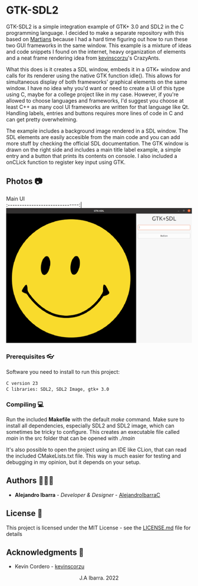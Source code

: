 # GTK-SDL2

GTK-SDL2 is a simple integration example of GTK+ 3.0 and SDL2 in the C programming language. I decided to make a separate repository with this based on [Martians](https://github.com/AlejandroIbarraC/Martians) because I had a hard time figuring out how to run these two GUI frameworks in the same window. This example is a mixture of ideas and code snippets I found on the internet, heavy organization of elements and a neat frame rendering idea from [kevinscorzu](https://github.com/kevinscorzu)'s CrazyAnts.

What this does is it creates a SDL window, embeds it in a GTK+ window and calls for its renderer using the native GTK function idle(). This allows for simultaneous display of both frameworks' graphical elements on the same window. I have no idea why you'd want or need to create a UI of this type using C, maybe for a college project like in my case. However, if you're allowed to choose languages and frameworks, I'd suggest you choose at least C++ as many cool UI frameworks are written for that language like Qt. Handling labels, entries and buttons requires more lines of code in C and can get pretty overwhelming.

The example includes a background image rendered in a SDL window. The SDL elements are easily accesible from the main code and you can add more stuff by checking the official SDL documentation. The GTK window is drawn on the right side and includes a main title label example, a simple entry and a button that prints its contents on console. I also included a onCLick function to register key input using GTK.

## Photos 📷

Main UI        
:------------------------------:|
![](readme-images/i1.png)  

### Prerequisites 👓

Software you need to install to run this project:

```
C version 23
C libraries: SDL2, SDL2 Image, gtk+ 3.0
```

### Compiling 💻

Run the included **Makefile** with the default *make* command. Make sure to install all dependencies, especially SDL2 and SDL2 image, which can sometimes be tricky to configure. This creates an executable file called *main* in the src folder that can be opened with *./main*

It's also possible to open the project using an IDE like CLion, that can read the included CMakeLists.txt file. This way is much easier for testing and debugging in my opinion, but it depends on your setup.

## Authors 👨🏻‍💻

* **Alejandro Ibarra** - *Developer & Designer* - [AlejandroIbarraC](https://github.com/AlejandroIbarraC)

## License 📄

This project is licensed under the MIT License - see the [LICENSE.md](LICENSE.md) file for details

## Acknowledgments 📎

* Kevin Cordero - [kevinscorzu](https://github.com/kevinscorzu)

<p align="center">J.A Ibarra. 2022</p
```

